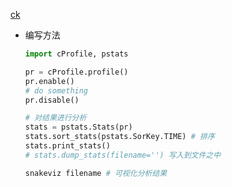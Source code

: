[ck](https://www.machinelearningplus.com/python/cprofile-how-to-profile-your-python-code/)

- 编写方法

  ```python
  import cProfile, pstats
  
  pr = cProfile.profile()
  pr.enable()
  # do something
  pr.disable()
  
  # 对结果进行分析
  stats = pstats.Stats(pr)
  stats.sort_stats(pstats.SorKey.TIME) # 排序
  stats.print_stats()
  # stats.dump_stats(filename='') 写入到文件之中
  
  snakeviz filename # 可视化分析结果
  ```

  